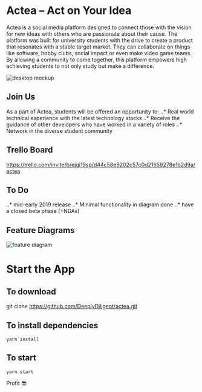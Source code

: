 # Actea – Act on Your Idea

Actea is a social media platform designed to connect those with the vision for new ideas with others who are passionate about their cause. The platform was built for university students with the drive to create a product that resonates with a stable target market. They can collaborate on things like software, hobby clubs, social impact or even make video game teams. By allowing a community to come together, this platform empowers high achieving students to not only study but make a difference. 

<img src="https://trello-attachments.s3.amazonaws.com/5ccce36e0d3ad08d0d47d8ae/5d79f5b903ca7c5570ef5e45/f2d18b52bdafe9af380ae12ed896281e/Screen_Shot_2019-10-19_at_9.45.55_am.png" 
alt="desktop mockup"/>

## Join Us
As a part of Actea, students will be offered an opportunity to:
..* Real world technical experience with the latest technology stacks
..* Receive the guidance of other developers who have worked in a variety of roles
..* Network in the diverse student community

## Trello Board
https://trello.com/invite/b/ejgi19sp/d44c58e9202c57c0d21659278e1b2d9a/actea

## To Do
..* mid-early 2019 release
..* Minimal functionality in diagram done
..* have a closed beta phase (+NDAs)

## Feature Diagrams
<img src="https://trello-attachments.s3.amazonaws.com/5ccce36e0d3ad08d0d47d8ae/5ccce39420018b54a91f26f6/7cc4f23dcd98628fbd88a599fc3aed1b/image.png " 
alt="feature diagram" />

# Start the App
## To download 

git clone https://github.com/DeeplyDiligent/actea.git

## To install dependencies

```yarn install```

## To start 

```yarn start```

Profit 😎
